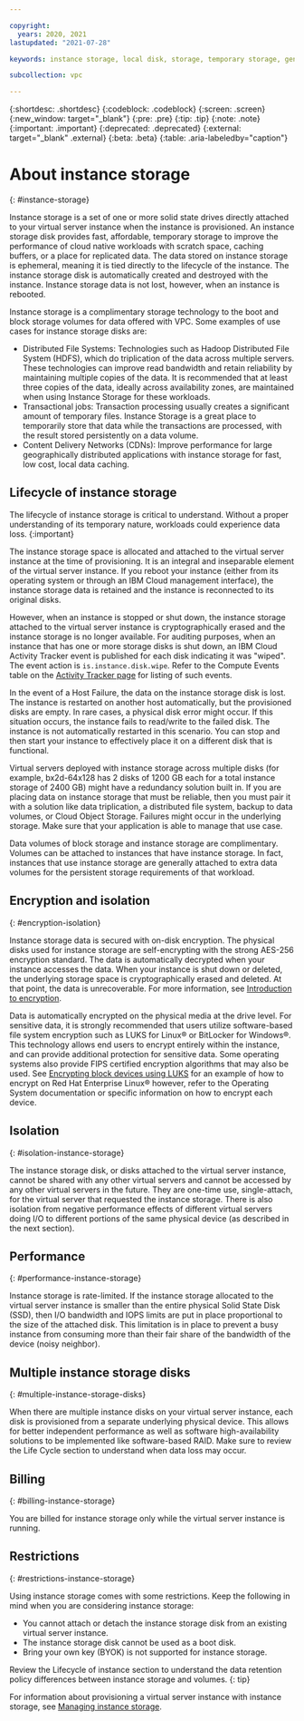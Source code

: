 ```yaml
---

copyright:
  years: 2020, 2021
lastupdated: "2021-07-28"

keywords: instance storage, local disk, storage, temporary storage, generation 2, gen 2

subcollection: vpc

---
```


{:shortdesc: .shortdesc}
{:codeblock: .codeblock}
{:screen: .screen}
{:new_window: target="_blank"}
{:pre: .pre}
{:tip: .tip}
{:note: .note}
{:important: .important}
{:deprecated: .deprecated}
{:external: target="_blank" .external}
{:beta: .beta}
{:table: .aria-labeledby="caption"}

# About instance storage
{: #instance-storage}

Instance storage is a set of one or more solid state drives directly attached to your virtual server instance when the instance is provisioned. An instance storage disk provides fast, affordable, temporary storage to improve the performance of cloud native workloads with scratch space, caching buffers, or a place for replicated data. The data stored on instance storage is ephemeral, meaning it is tied directly to the lifecycle of the instance. The instance storage disk is automatically created and destroyed with the instance. Instance storage data is not lost, however, when an instance is rebooted.

Instance storage is a complimentary storage technology to the boot and block storage volumes for data offered with VPC. Some examples of use cases for instance storage disks are:
*	Distributed File Systems: Technologies such as Hadoop Distributed File System (HDFS), which do triplication of the data across multiple servers. These technologies can improve read bandwidth and retain reliability by maintaining multiple copies of the data. It is recommended that at least three copies of the data, ideally across availability zones, are maintained when using Instance Storage for these workloads.
*	Transactional jobs: Transaction processing usually creates a significant amount of temporary files. Instance Storage is a great place to temporarily store that data while the transactions are processed, with the result stored persistently on a data  volume.
*	Content Delivery Networks (CDNs): Improve performance for large geographically distributed applications with instance storage for fast, low cost, local data caching.

## Lifecycle of instance storage
The lifecycle of instance storage is critical to understand. Without a proper understanding of its temporary nature, workloads could experience data loss.
{:important}

The instance storage space is allocated and attached to the virtual server instance at the time of provisioning. It is an integral and inseparable element of the virtual server instance. If you reboot your instance (either from its operating system or through an IBM Cloud management interface), the instance storage data is retained and the instance is reconnected to its original disks.

However, when an instance is stopped or shut down, the instance storage attached to the virtual server instance is cryptographically erased and the instance storage is no longer available. For auditing purposes, when an instance that has one or more storage disks is shut down, an IBM Cloud Activity Tracker event is published for each disk indicating it was "wiped". The event action is `is.instance.disk.wipe`. Refer to the Compute Events table on the [Activity Tracker page](/docs/vpc?topic=vpc-at-events#events-compute) for listing of such events.

In the event of a Host Failure, the data on the instance storage disk is lost. The instance is restarted on another host automatically, but the provisioned disks are empty. In rare cases, a physical disk error might occur. If this situation occurs, the instance fails to read/write to the failed disk. The instance is not automatically restarted in this scenario. You can stop and then start your instance to effectively place it on a different disk that is functional.

Virtual servers deployed with instance storage across multiple disks (for example, bx2d-64x128 has 2 disks of 1200 GB each for a total instance storage of 2400 GB) might have a redundancy solution built in. If you are placing data on instance storage that must be reliable, then you must pair it with a solution like data triplication, a distributed file system, backup to data volumes, or Cloud Object Storage. Failures might occur in the underlying storage. Make sure that your application is able to manage that use case.

Data volumes of block storage and instance storage are complimentary. Volumes can be attached to instances that have instance storage. In fact, instances that use instance storage are generally attached to extra data volumes for the persistent storage requirements of that workload.

## Encryption and isolation
{: #encryption-isolation}

Instance storage data is secured with on-disk encryption. The physical disks used for instance storage are self-encrypting with the strong AES-256 encryption standard. The data is automatically decrypted when your instance accesses the data. When your instance is shut down or deleted, the underlying storage space is cryptographically erased and deleted. At that point, the data is unrecoverable. For more information, see [Introduction to encryption](/docs/key-protect?topic=key-protect-basics).

Data is automatically encrypted on the physical media at the drive level. For sensitive data, it is strongly recommended that users utilize software-based file system encryption such as LUKS for Linux&reg; or BitLocker for Windows&reg;. This technology allows end users to encrypt entirely within the instance, and can provide additional protection for sensitive data. Some operating systems also provide FIPS certified encryption algorithms that may also be used. See [Encrypting block devices using LUKS](https://access.redhat.com/documentation/en-us/red_hat_enterprise_linux/8/html/security_hardening/encrypting-block-devices-using-luks_security-hardening) for an example of how to encrypt on Red Hat Enterprise Linux&reg; however, refer to the Operating System documentation or specific information on how to encrypt each device.

## Isolation
{: #isolation-instance-storage}

The instance storage disk, or disks attached to the virtual server instance, cannot be shared with any other virtual servers and cannot be accessed by any other virtual servers in the future. They are one-time use, single-attach, for the virtual server that requested the instance storage. There is also isolation from negative performance effects of different virtual servers doing I/O to different portions of the same physical device (as described in the next section). 

## Performance
{: #performance-instance-storage}

Instance storage is rate-limited. If the instance storage allocated to the virtual server instance is smaller than the entire physical Solid State Disk (SSD), then I/O bandwidth and IOPS limits are put in place proportional to the size of the attached disk. This limitation is in place to prevent a busy instance from consuming more than their fair share of the bandwidth of the device (noisy neighbor).

## Multiple instance storage disks
{: #multiple-instance-storage-disks}

When there are multiple instance disks on your virtual server instance, each disk is provisioned from a separate underlying physical device. This allows for better independent performance as well as software high-availability solutions to be implemented like software-based RAID.
Make sure to review the Life Cycle section to understand when data loss may occur.

## Billing
{: #billing-instance-storage}

You are billed for instance storage only while the virtual server instance is running.

## Restrictions
{: #restrictions-instance-storage}

Using instance storage comes with some restrictions. Keep the following in mind when you are considering instance storage:
*	You cannot attach or detach the instance storage disk from an existing virtual server instance.
*	The instance storage disk cannot be used as a boot disk.
*	Bring your own key (BYOK) is not supported for instance storage.

Review the Lifecycle of instance section to understand the data retention policy differences between instance storage and volumes.
{: tip}

For information about provisioning a virtual server instance with instance storage, see [Managing instance storage](/docs/vpc?topic=vpc-instance-storage-provisioning).
